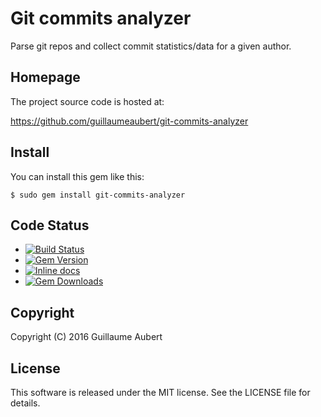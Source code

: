 Git commits analyzer
====================

Parse git repos and collect commit statistics/data for a given author.


Homepage
--------

The project source code is hosted at:

https://github.com/guillaumeaubert/git-commits-analyzer


Install
-------

You can install this gem like this:

	$ sudo gem install git-commits-analyzer


Code Status
-----------

* [![Build Status](https://api.travis-ci.org/guillaumeaubert/ruby-git-commits-analyzer.png)](https://travis-ci.org/guillaumeaubert/ruby-git-commits-analyzer)
* [![Gem Version](https://badge.fury.io/rb/git-commits-analyzer.svg)](https://badge.fury.io/rb/git-commits-analyzer)
* [![Inline docs](http://inch-ci.org/github/guillaumeaubert/ruby-git-commits-analyzer.svg?branch=master&style=shields)](http://inch-ci.org/github/guillaumeaubert/ruby-git-commits-analyzer)
* [![Gem Downloads](https://img.shields.io/gem/dt/git-commits-analyzer.svg?maxAge=2592000)](https://rubygems.org/gems/git-commits-analyzer)


Copyright
---------

Copyright (C) 2016 Guillaume Aubert


License
-------

This software is released under the MIT license. See the LICENSE file for
details.
